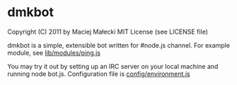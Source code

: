 # dmkbot
Copyright (C) 2011 by Maciej Małecki
MIT License (see LICENSE file)

dmkbot is a simple, extensible bot written for #node.js channel.
For example module, see [lib/modules/ping.js](https://github.com/mmalecki/dmkbot/blob/master/lib/modules/ping.js>)

You may try it out by setting up an IRC server on your local machine and running node bot.js.
Configuration file is [config/environment.js](https://github.com/mmalecki/dmkbot/blob/master/config/environment.js>)

